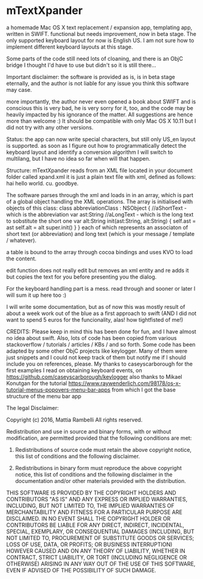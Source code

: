 # mTextXpander
a homemade Mac OS X text replacement / expansion app, templating app, written in SWIFT. functional but needs improvement, now in beta stage.
The only supported keyboard layout for now is English US. I am not sure how to implement different keyboard layouts at this stage.

Some parts of the code still need lots of cloaning, and there is an ObjC bridge I thought I'd have to use but didn't so it is still there...

Important disclaimer:
 the software is provided as is, is in beta stage eternally, and the author is not liable for any issue you think this software may case.
 
 more importantly, the author never even opened a book about SWIFT and is conscious this is very bad, he is very sorry for it, too, and the code may be heavily impacted by his ignorance of the matter. All suggestions are hence more than welcome :)
 It should be compatible with only Mac OS X 10.11 but I did not try with any other versions.

Status:
the app can now write special characters, but still only US_en layout is supported. as soon as I figure out how to programmatically detect the keyboard layout and identify a conversion algorithm I will switch to multilang, but I have no idea so far when will that happen.

Structure:
mTextXpander reads from an XML file located in your document folder called xpand.xml
it is just a plain text file with xml, defined as follows:
<xml>
<abbreviation>
<shorttext>
hai
</shorttext>
<longtext>
hello world.
</longtext>
</abbreviation>
<abbreviation>
<shorttext>
cu.
</shorttext>
<longtext>
goodbye.
</longtext>
</abbreviation>
</xml>


The software parses through the xml and loads in in an array, which is part of a global object handling the XML operations.
The array is initialised with objects of this class:
class abbreviationClass : NSObject {
    //aShortText - which is the abbreviation
    var ast:String
    //aLongText - which is the long text to sobstitute the short one
    var alt:String
    init(ast:String, alt:String) {
        self.ast = ast
        self.alt = alt
        super.init()
    }
}
each of which represents an associaton of short text (or abbreviation) and long text (which is your message / template / whatever).

a table is bound to the array through cocoa bindings and uses KVO to load the content.

edit function does not really edit but removes an xml entity and re adds it but copies the text for you before presenting you the dialog.

For the keyboard handling part is a mess. read through and sooner or later I will sum it up here too :)

I will write some documentation, but as of now this was mostly result of about a week work out of the blue as a first approach to swift (AND I did not want to spend 5 euros for the funcionality, alas! how tightfisted of me!)


CREDITS:
Please keep in mind this has been done for fun, and I have almost no idea about swift.
Also, lots of code has been copied from various stackoverflow / tutorials / articles / KBs / and so forth.
Some code has been adapted by some other ObjC projects like keylogger.
Many of them were just snippets and I could not keep track of them but notify me if I should include you on references, please.
My thanks to caseyscarborough for the first examples I read on obtaining keyboard events, on https://github.com/caseyscarborough/keylogger
also thanks to Mikael Konutgan for the tutorial https://www.raywenderlich.com/98178/os-x-tutorial-menus-popovers-menu-bar-apps
from which I got the base structure of the menu bar app



The legal Disclaimer:

Copyright (c) 2016, Mattia Rambelli
All rights reserved.

Redistribution and use in source and binary forms, with or without modification, are permitted provided that the following conditions are met:

1. Redistributions of source code must retain the above copyright notice, this list of conditions and the following disclaimer.

2. Redistributions in binary form must reproduce the above copyright notice, this list of conditions and the following disclaimer in the documentation and/or other materials provided with the distribution.

THIS SOFTWARE IS PROVIDED BY THE COPYRIGHT HOLDERS AND CONTRIBUTORS "AS IS" AND ANY EXPRESS OR IMPLIED WARRANTIES, INCLUDING, BUT NOT LIMITED TO, THE IMPLIED WARRANTIES OF MERCHANTABILITY AND FITNESS FOR A PARTICULAR PURPOSE ARE DISCLAIMED. IN NO EVENT SHALL THE COPYRIGHT HOLDER OR CONTRIBUTORS BE LIABLE FOR ANY DIRECT, INDIRECT, INCIDENTAL, SPECIAL, EXEMPLARY, OR CONSEQUENTIAL DAMAGES (INCLUDING, BUT NOT LIMITED TO, PROCUREMENT OF SUBSTITUTE GOODS OR SERVICES; LOSS OF USE, DATA, OR PROFITS; OR BUSINESS INTERRUPTION) HOWEVER CAUSED AND ON ANY THEORY OF LIABILITY, WHETHER IN CONTRACT, STRICT LIABILITY, OR TORT (INCLUDING NEGLIGENCE OR OTHERWISE) ARISING IN ANY WAY OUT OF THE USE OF THIS SOFTWARE, EVEN IF ADVISED OF THE POSSIBILITY OF SUCH DAMAGE.
